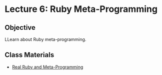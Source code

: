 Lecture 6: Ruby Meta-Programming
================================

Objective
---------

LLearn about Ruby meta-programming.

Class Materials
---------------

* [Real Ruby and Meta-Programming](6.1-real-ruby.md)

